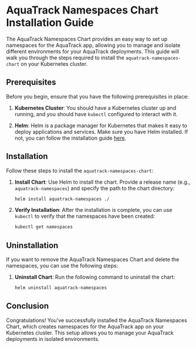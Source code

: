 # AquaTrack Namespaces Chart Installation Guide

The AquaTrack Namespaces Chart provides an easy way to set up namespaces for the AquaTrack app, allowing you to manage and isolate different environments for your AquaTrack deployments. This guide will walk you through the steps required to install the `aquatrack-namespaces-chart` on your Kubernetes cluster.

## Prerequisites

Before you begin, ensure that you have the following prerequisites in place:

1. **Kubernetes Cluster**: You should have a Kubernetes cluster up and running, and you should have `kubectl` configured to interact with it.

2. **Helm**: Helm is a package manager for Kubernetes that makes it easy to deploy applications and services. Make sure you have Helm installed. If not, you can follow the installation guide [here](https://helm.sh/docs/intro/install/).

## Installation

Follow these steps to install the `aquatrack-namespaces-chart`:

1. **Install Chart**: Use Helm to install the chart. Provide a release name (e.g., `aquatrack-namespaces`) and specify the path to the chart directory:

    ```bash
    helm install aquatrack-namespaces ./
    ```
2. **Verify Installation**: After the installation is complete, you can use `kubectl` to verify that the namespaces have been created:

    ```bash
    kubectl get namespaces
    ```

## Uninstallation

If you want to remove the AquaTrack Namespaces Chart and delete the namespaces, you can use the following steps:

1. **Uninstall Chart**: Run the following command to uninstall the chart:

    ```bash
    helm uninstall aquatrack-namespaces
    ```
    
## Conclusion

Congratulations! You've successfully installed the AquaTrack Namespaces Chart, which creates namespaces for the AquaTrack app on your Kubernetes cluster. This setup allows you to manage your AquaTrack deployments in isolated environments.
